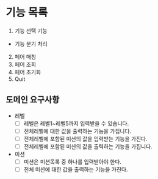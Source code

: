 # 기능 목록 #
1. 기능 선택 기능
- 기능 분기 처리
2. 페어 매칭
3. 페어 조회
4. 페어 초기화
5. Quit

## 도메인 요구사항
- 레벨
  - [ ] 레벨은 레벨1~레벨5까지 입력받을 수 있습니다.
  - [ ] 전체레벨에 대한 값을 출력하는 기능을 가집니다.
  - [ ] 전체레벨에 포함된 미션의 값을 입력받는 기능을 가진다.
  - [ ] 전체레벨에 포함된 미션의 값을 출력하는 기능을 가집니다.
- 미션
  - [ ] 미션은 미션목록 중 하나를 입력받아야 한다. 
  - [ ] 전체 미션에 대한 값을 출력하는 기능을 가진다.